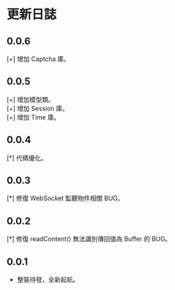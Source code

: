 # 更新日誌

## 0.0.6

[+] 增加 Captcha 庫。

## 0.0.5

[+] 增加模型類。  
[+] 增加 Session 庫。  
[+] 增加 Time 庫。

## 0.0.4

[\*] 代碼優化。

## 0.0.3

[\*] 修復 WebSocket 監聽物件相關 BUG。

## 0.0.2

[\*] 修復 readContent() 無法識別傳回值為 Buffer 的 BUG。

## 0.0.1

- 整裝待發，全新起航。